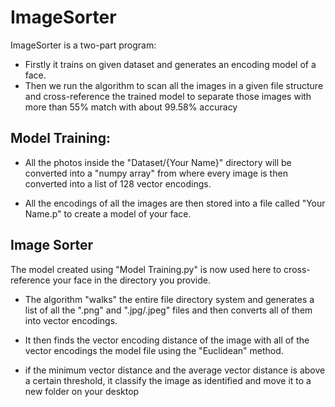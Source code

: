# ImageSorter
ImageSorter is a two-part program:
- Firstly it trains on given dataset and generates an encoding model of a face.
- Then we run the algorithm to scan all the images in a given file structure and cross-reference the trained model to separate those images with more than 55% match with about 99.58% accuracy

## Model Training:

- All the photos inside the "Dataset/{Your Name}" directory will be converted into a "numpy array" from where every image is then converted into a list of 128 vector encodings.
  
- All the encodings of all the images are then stored into a file called "Your Name.p" to create a model of your face.

## Image Sorter

The model created using "Model Training.py" is now used here to cross-reference your face in the directory you provide.

- The algorithm "walks" the entire file directory system and generates a list of all the ".png" and ".jpg/.jpeg" files and then converts all of them into vector encodings.
  
- It then finds the vector encoding distance of the image with all of the vector encodings the model file using the "Euclidean" method.
  
- if the minimum vector distance and the average vector distance is above a certain threshold, it classify the image as identified and move it to a new folder on your desktop
